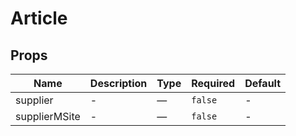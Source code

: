 # Article

## Props

<!-- @vuese:Article:props:start -->
|Name|Description|Type|Required|Default|
|---|---|---|---|---|
|supplier|-|—|`false`|-|
|supplierMSite|-|—|`false`|-|

<!-- @vuese:Article:props:end -->


